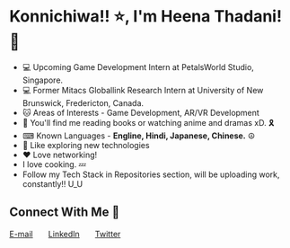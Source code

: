 # Konnichiwa!! ⭐, I'm Heena Thadani! 👋
* 💻 Upcoming Game Development Intern at PetalsWorld Studio, Singapore.
* 💻 Former Mitacs Globallink Research Intern at University of New Brunswick, Fredericton, Canada.
* 🐱‍ Areas of Interests - Game Development, AR/VR Development
* 💫 You'll find me reading books or watching anime and dramas xD. 🎗
* ⌨ Known Languages - **Engline, Hindi, Japanese, Chinese.** ☮
* 💫 Like exploring new technologies
* ❤  Love networking!
* I love cooking. 💤
* Follow my Tech Stack in Repositories section, will be uploading work, constantly!! U_U


## Connect With Me 🌟
[E-mail](heenathadani26@gmail.com) &nbsp; &nbsp; &nbsp; [LinkedIn](https://www.linkedin.com/in/heena-thadani/) &nbsp; &nbsp; &nbsp; [Twitter](https://twitter.com/thadaniheena_)  
<br>
